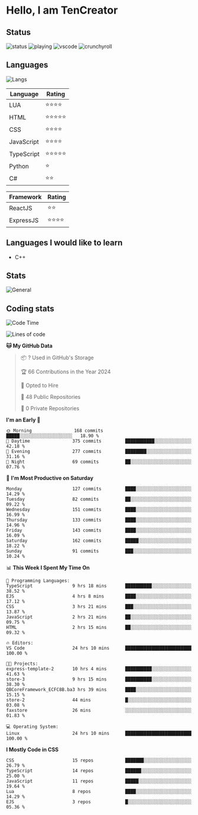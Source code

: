 # Hello, I am TenCreator

## Status
![status](https://api.statusbadges.me/badge/status/518334475038359555?simple=true&style=for-the-badge)
![playing](https://api.statusbadges.me/badge/playing/518334475038359555?style=for-the-badge)
![vscode](https://api.statusbadges.me/badge/vscode/518334475038359555?style=for-the-badge)
![crunchyroll](https://api.statusbadges.me/badge/crunchyroll/518334475038359555?style=for-the-badge)

## Languages
![Langs](https://github-readme-stats.vercel.app/api/top-langs/?username=tencreator&layout=compact&theme=radical)


|Language|Rating|
|--------|------|
|LUA|⭐️⭐️⭐️⭐️|
|HTML|⭐️⭐️⭐️⭐️⭐️|
|CSS|⭐️⭐️⭐️⭐️|
|JavaScript|⭐️⭐️⭐️⭐️|
|TypeScript|⭐️⭐️⭐️⭐️⭐️|
|Python|⭐️|
|C#|⭐️⭐️ |

|Framework|Rating|
|--------|------|
|ReactJS|⭐️⭐️|
|ExpressJS|⭐️⭐️⭐️⭐️|

## Languages I would like to learn
- C++

## Stats
![General](https://github-readme-stats.vercel.app/api?username=tencreator&show_icons=true&theme=radical)

## Coding stats
<!--START_SECTION:waka-->
![Code Time](http://img.shields.io/badge/Code%20Time-45%20hrs%2050%20mins-blue)

![Lines of code](https://img.shields.io/badge/From%20Hello%20World%20I%27ve%20Written-488.0%20thousand%20lines%20of%20code-blue)

**🐱 My GitHub Data** 

> 📦 ? Used in GitHub's Storage 
 > 
> 🏆 66 Contributions in the Year 2024
 > 
> 💼 Opted to Hire
 > 
> 📜 48 Public Repositories 
 > 
> 🔑 0 Private Repositories 
 > 
**I'm an Early 🐤** 

```text
🌞 Morning                168 commits         █████░░░░░░░░░░░░░░░░░░░░   18.90 % 
🌆 Daytime                375 commits         ███████████░░░░░░░░░░░░░░   42.18 % 
🌃 Evening                277 commits         ████████░░░░░░░░░░░░░░░░░   31.16 % 
🌙 Night                  69 commits          ██░░░░░░░░░░░░░░░░░░░░░░░   07.76 % 
```
📅 **I'm Most Productive on Saturday** 

```text
Monday                   127 commits         ████░░░░░░░░░░░░░░░░░░░░░   14.29 % 
Tuesday                  82 commits          ██░░░░░░░░░░░░░░░░░░░░░░░   09.22 % 
Wednesday                151 commits         ████░░░░░░░░░░░░░░░░░░░░░   16.99 % 
Thursday                 133 commits         ████░░░░░░░░░░░░░░░░░░░░░   14.96 % 
Friday                   143 commits         ████░░░░░░░░░░░░░░░░░░░░░   16.09 % 
Saturday                 162 commits         █████░░░░░░░░░░░░░░░░░░░░   18.22 % 
Sunday                   91 commits          ███░░░░░░░░░░░░░░░░░░░░░░   10.24 % 
```


📊 **This Week I Spent My Time On** 

```text
💬 Programming Languages: 
TypeScript               9 hrs 18 mins       ██████████░░░░░░░░░░░░░░░   38.52 % 
EJS                      4 hrs 8 mins        ████░░░░░░░░░░░░░░░░░░░░░   17.12 % 
CSS                      3 hrs 21 mins       ███░░░░░░░░░░░░░░░░░░░░░░   13.87 % 
JavaScript               2 hrs 21 mins       ██░░░░░░░░░░░░░░░░░░░░░░░   09.75 % 
HTML                     2 hrs 15 mins       ██░░░░░░░░░░░░░░░░░░░░░░░   09.32 % 

🔥 Editors: 
VS Code                  24 hrs 10 mins      █████████████████████████   100.00 % 

🐱‍💻 Projects: 
express-template-2       10 hrs 4 mins       ██████████░░░░░░░░░░░░░░░   41.63 % 
store-3                  9 hrs 15 mins       ██████████░░░░░░░░░░░░░░░   38.30 % 
QBCoreFramework_ECFC8B.ba3 hrs 39 mins       ████░░░░░░░░░░░░░░░░░░░░░   15.15 % 
store-2                  44 mins             █░░░░░░░░░░░░░░░░░░░░░░░░   03.08 % 
faxstore                 26 mins             ░░░░░░░░░░░░░░░░░░░░░░░░░   01.83 % 

💻 Operating System: 
Linux                    24 hrs 10 mins      █████████████████████████   100.00 % 
```

**I Mostly Code in CSS** 

```text
CSS                      15 repos            ███████░░░░░░░░░░░░░░░░░░   26.79 % 
TypeScript               14 repos            ██████░░░░░░░░░░░░░░░░░░░   25.00 % 
JavaScript               11 repos            █████░░░░░░░░░░░░░░░░░░░░   19.64 % 
Lua                      8 repos             ████░░░░░░░░░░░░░░░░░░░░░   14.29 % 
EJS                      3 repos             █░░░░░░░░░░░░░░░░░░░░░░░░   05.36 % 
```




<!--END_SECTION:waka-->
